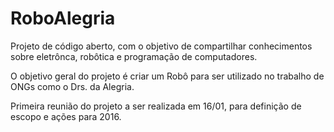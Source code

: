 # RoboAlegria
Projeto de código aberto, com o objetivo de compartilhar conhecimentos sobre eletrônca, robôtica e programação de computadores.

O objetivo geral do projeto é criar um Robô para ser utilizado no trabalho de ONGs como o Drs. da Alegria.

Primeira reunião do projeto a ser realizada em 16/01, para definição de escopo e ações para 2016.
